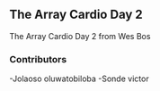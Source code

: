 ## The Array Cardio Day 2

The Array Cardio Day 2 from Wes Bos

### Contributors 
-Jolaoso oluwatobiloba
-Sonde victor